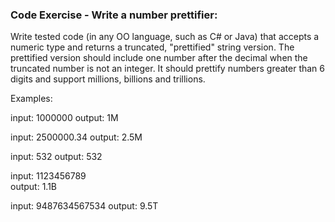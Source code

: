 ### Code Exercise - Write a number prettifier:

Write tested code (in any OO language, such as C# or Java) that accepts a numeric type and returns a truncated, "prettified" string version.
The prettified version should include one number after the decimal when the truncated number is not an integer.
It should prettify numbers greater than 6 digits and support millions, billions and trillions.

Examples:

input: 1000000
output: 1M

   input: 2500000.34
   output: 2.5M

   input: 532
   output: 532

   input: 1123456789	
   output: 1.1B

   input: 9487634567534
   output: 9.5T

